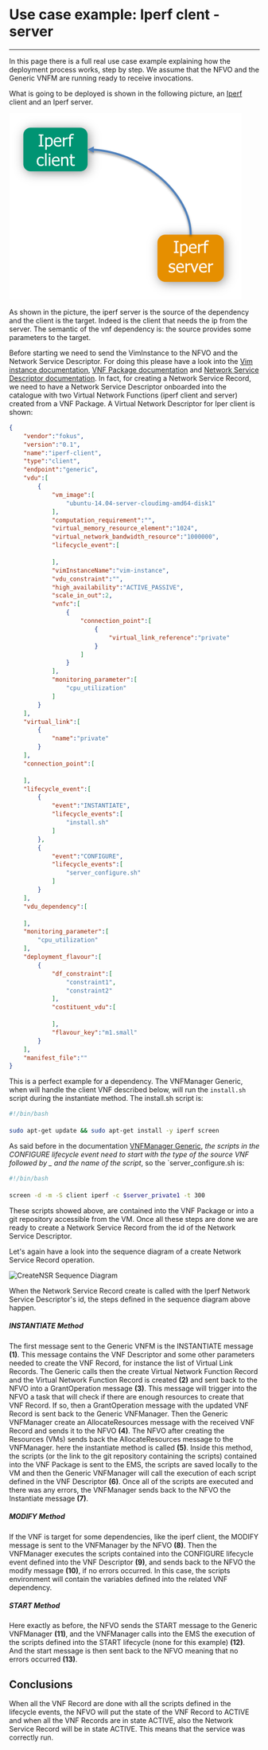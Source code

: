 # Use case example: Iperf clent - server
-----------------------------------------

In this page there is a full real use case example explaining how the deployment process works, step by step. We assume that the NFVO and the Generic VNFM are running ready to receive invocations.

What is going to be deployed is shown in the following picture, an [Iperf][iperf] client and an Iperf server.

![iperf-deployment](images/iperf-client-server.png)

As shown in the picture, the iperf server is the source of the dependency and the client is the target. Indeed is the client that needs the ip from the server. The semantic of the vnf dependency is: the source provides some parameters to the target.

Before starting we need to send the VimInstance to the NFVO and the Network Service Descriptor. For doing this please have a look into the [Vim instance documentation][vim-doc], [VNF Package documentation][vnf-package] and [Network Service Descriptor documentation][nsd-doc]. In fact, for creating a Network Service Record, we need to have a Network Service Descriptor onboarded into the catalogue with two Virtual Network Functions (iperf client and server) created from a VNF Package. A Virtual Network Descriptor for Iper client is shown:

```json
{
    "vendor":"fokus",
    "version":"0.1",
    "name":"iperf-client",
    "type":"client",
    "endpoint":"generic",
    "vdu":[
        {
            "vm_image":[
                "ubuntu-14.04-server-cloudimg-amd64-disk1"
            ],
            "computation_requirement":"",
            "virtual_memory_resource_element":"1024",
            "virtual_network_bandwidth_resource":"1000000",
            "lifecycle_event":[

            ],
            "vimInstanceName":"vim-instance",
            "vdu_constraint":"",
            "high_availability":"ACTIVE_PASSIVE",
            "scale_in_out":2,
            "vnfc":[
                {
                    "connection_point":[
                        {
                            "virtual_link_reference":"private"
                        }
                    ]
                }
            ],
            "monitoring_parameter":[
                "cpu_utilization"
            ]
        }
    ],
    "virtual_link":[
        {
            "name":"private"
        }
    ],
    "connection_point":[

    ],
    "lifecycle_event":[
        {
            "event":"INSTANTIATE",
            "lifecycle_events":[
                "install.sh"
            ]
        },
        {
            "event":"CONFIGURE",
            "lifecycle_events":[
                "server_configure.sh"
            ]
        }
    ],
    "vdu_dependency":[

    ],
    "monitoring_parameter":[
        "cpu_utilization"
    ],
    "deployment_flavour":[
        {
            "df_constraint":[
                "constraint1",
                "constraint2"
            ],
            "costituent_vdu":[

            ],
            "flavour_key":"m1.small"
        }
    ],
    "manifest_file":""
}
```

This is a perfect example for a dependency. The VNFManager Generic, when will handle the client VNF described below, will run the `install.sh` script during the instantiate method. The install.sh script is:

```bash
#!/bin/bash

sudo apt-get update && sudo apt-get install -y iperf screen
```

As said before in the documentation [VNFManager Generic][vnfm-generic], _the scripts in the CONFIGURE lifecycle event need to start with the type of the source VNF followed by \_ and the name of the script_, so the `server_configure.sh is:

```bash
#!/bin/bash

screen -d -m -S client iperf -c $server_private1 -t 300
```

These scripts showed above, are contained into the VNF Package or into a git repository accessible from the VM. Once all these steps are done we are ready to create a Network Service Record from the id of the Network Service Descriptor. 

Let's again have a look into the sequence diagram of a create Network Service Record operation.

![CreateNSR Sequence Diagram](/images/sequence-diagram-number-v2.png)

When the Network Service Record create is called with the Iperf Network Service Descriptor's id, the steps defined in the sequence diagram above happen.

##### INSTANTIATE Method

The first message sent to the Generic VNFM is the INSTANTIATE message **(1)**. This message contains the VNF Descriptor and some other parameters needed to create the VNF Record, for instance the list of Virtual Link Records. The Generic calls then the create Virtual Network Function Record and the Virtual Network Function Record is created **(2)** and sent back to the NFVO into a GrantOperation message **(3)**. This message will trigger into the NFVO a task that will check if there are enough resources to create that VNF Record. If so, then a GrantOperation message with the updated VNF Record is sent back to the Generic VNFManager. Then the Generic VNFManager create an AllocateResources message with the received VNF Record and sends it to the NFVO **(4)**. The NFVO after creating the Resources (VMs) sends back the AllocateResources message to the VNFManager. here the instantiate method is called **(5)**. Inside this method, the scripts (or the link to the git repository containing the scripts) contained into the VNF Package is sent to the EMS, the scripts are saved locally to the VM and then the Generic VNFManager will call the execution of each script defined in the VNF Descriptor **(6)**. Once all of the scripts are executed and there was any errors, the VNFManager sends back to the NFVO the Instantiate message **(7)**. 

##### MODIFY Method

If the VNF is target for some dependencies, like the iperf client, the MODIFY message is sent to the VNFManager by the NFVO **(8)**. Then the VNFManager executes the scripts contained into the CONFIGURE lifecycle event defined into the VNF Descriptor **(9)**, and sends back to the NFVO the modify message **(10)**, if no errors occurred. In this case, the scripts environment will contain the variables defined into the related VNF dependency.

##### START Method

Here exactly as before, the NFVO sends the START message to the Generic VNFManager **(11)**, and the VNFManager calls into the EMS the execution of the scripts defined into the START lifecycle (none for this example) **(12)**. And the start message is then sent back to the NFVO meaning that no errors occurred **(13)**.

## Conclusions

When all the VNF Record are done with all the scripts defined in the lifecycle events, the NFVO will put the state of the VNF Record to ACTIVE and when all the VNF Records are in state ACTIVE, also the Network Service Record will be in state ACTIVE. This means that the service was correctly run.

<!---
References
-->

[vnfm-generic]: vnfm-generic
[nsd-doc]:ns-descriptor
[vnf-package]:vnfpackage
[vim-doc]:vim-instance-documentation
[iperf]:https://iperf.fr

<!---
Script for open external links in a new tab
-->
<script type="text/javascript" charset="utf-8">
      // Creating custom :external selector
      $.expr[':'].external = function(obj){
          return !obj.href.match(/^mailto\:/)
                  && (obj.hostname != location.hostname);
      };
      $(function(){
        $('a:external').addClass('external');
        $(".external").attr('target','_blank');
      })
</script>